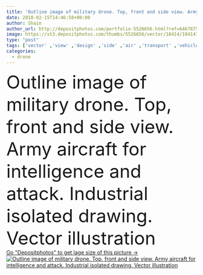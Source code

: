 ```yaml
---
title: 'Outline image of military drone. Top, front and side view. Army aircraft for intelligence and attack'
date: 2018-02-15T14:46:58+00:00
author: Shain
author_url: http://depositphotos.com/portfolio-5526656.html?ref=64678756
image: https://st3.depositphotos.com/thumbs/5526656/vector/18414/184143644/api_thumb_450.jpg?forcejpeg=true
type: "post"
tags: ['vector' ,'view' ,'design' ,'side' ,'air' ,'transport' ,'vehicle' ,'technology' ,'icon' ,'industry' ,'contour' ,'intelligence' ,'camera' ,'remote' ,'fly' ,'top' ,'military' ,'outline' ,'weapon' ,'front' ,'robot' ,'flight' ,'warfare' ,'control' ,'aircraft' ,'war' ,'terrorism' ,'army' ,'armed' ,'spy' ,'above' ,'surveillance' ,'plane' ,'airplane' ,'jet' ,'force' ,'aviation' ,'aerial' ,'blueprint' ,'mission' ,'fighter' ,'missile' ,'bomber' ,'reaper' ,'stealth' ,'drone' ,'Reconnaissance' ,'atomics' ,'unmanned' ,'uav' ]
categories: 
  - drone
---
```

<div aling="center">
            <font size="60"> Outline image of military drone. Top, front and side view. Army aircraft for intelligence and attack.  Industrial isolated drawing. Vector illustration</font>   
</div>
<div>
    <a href='https://depositphotos.com/184143644/stock-illustration-outline-image-of-military-drone.html?ref=64678756' target=_blank > Go "Depositphotos" to get lage size of this picture ->
        <img href='https://depositphotos.com/184143644/stock-illustration-outline-image-of-military-drone.html?ref=64678756' src='https://st3.depositphotos.com/5526656/18414/v/950/depositphotos_184143644-stock-illustration-outline-image-of-military-drone.jpg?forcejpeg=true' alt='Outline image of military drone. Top, front and side view. Army aircraft for intelligence and attack.  Industrial isolated drawing. Vector illustration' >
    </a>
</div>
